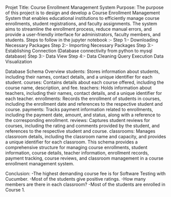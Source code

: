 Projet Title: Course Enrollment Management System
Purpose:
The purpose of this project is to design and develop a Course Enrollment Management System that enables educational institutions to efficiently manage course enrollments, 
student registrations, and faculty assignments. The system aims to streamline the enrollment process, reduce manual errors, and provide a user-friendly interface for administrators, faculty members, and students.
Steps to follow in the jupyter notebook :-
Step 1:- Downloading Necessary Packages
Step 2:- Importing Necessary Packages
Step 3:- Establishing Connection (Database connectivity from python to mysql database)
Step 3:- Data View
Step 4:- Data Cleaning
Query Execution
Data Visualization

Database Schema Overview
students:
 Stores information about students, including their names, contact details, and a unique identifier for each student.
courses:
 Contains details about each course offered, including the course name, description, and fee.
teachers:
 Holds information about teachers, including their names, contact details, and a unique identifier for each teacher.
enrollments:
 Records the enrollment of students in courses, including the enrollment date and references to the respective student and course.
payments:
 Tracks payment information related to enrollments, including the payment date, amount, and status, along with a reference to the corresponding enrollment.
reviews:
 Captures student reviews for courses, including the rating and comments provided by the student, and references to the respective student and course.
classrooms:
 Manages classroom details, including the classroom name and capacity, and provides a unique identifier for each classroom.
This schema provides a comprehensive structure for managing course enrollments, student information, course details, teacher information, enrollment records, payment tracking, course reviews, and classroom management in a course enrollment management system.

Conclusion:
-The highest demanding course fee is for Software Testing with Cucumber.
-Most of the students give positive ratings.
-How many members are there in each classroom?
-Most of the students are enrolled in Course 1.
